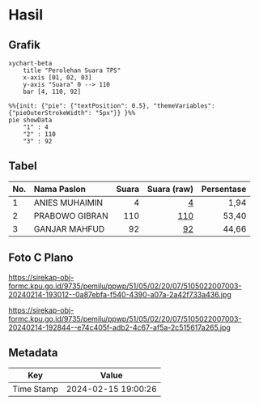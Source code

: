 # Hasil

## Grafik

```mermaid
xychart-beta
    title "Perolehan Suara TPS"
    x-axis [01, 02, 03]
    y-axis "Suara" 0 --> 110
    bar [4, 110, 92]
```

```mermaid
%%{init: {"pie": {"textPosition": 0.5}, "themeVariables": {"pieOuterStrokeWidth": "5px"}} }%%
pie showData
    "1" : 4
    "2" : 110
    "3" : 92
```

## Tabel

| No. | Nama Paslon    | Suara | Suara (raw) | Persentase |
|:--- |:-------------- | -----:| -----------:| ----------:|
| 1   | ANIES MUHAIMIN | 4     | [4][p-1]    | 1,94       |
| 2   | PRABOWO GIBRAN | 110   | [110][p-2]  | 53,40      |
| 3   | GANJAR MAHFUD  | 92    | [92][p-3]   | 44,66      |


[p-1]: https://github.com/gigit-pemilu/pemilu-2024-51-bali/blob/main/pilpres/hitung-suara/sub/51-bali/sub/05-klungkung/sub/02-banjarangkan/sub/2007-tihingan/sub/003-tps/sub/paslon-1.txt
[p-2]: https://github.com/gigit-pemilu/pemilu-2024-51-bali/blob/main/pilpres/hitung-suara/sub/51-bali/sub/05-klungkung/sub/02-banjarangkan/sub/2007-tihingan/sub/003-tps/sub/paslon-2.txt
[p-3]: https://github.com/gigit-pemilu/pemilu-2024-51-bali/blob/main/pilpres/hitung-suara/sub/51-bali/sub/05-klungkung/sub/02-banjarangkan/sub/2007-tihingan/sub/003-tps/sub/paslon-3.txt

## Foto C Plano

https://sirekap-obj-formc.kpu.go.id/9735/pemilu/ppwp/51/05/02/20/07/5105022007003-20240214-193012--0a87ebfa-f540-4390-a07a-2a42f733a436.jpg

https://sirekap-obj-formc.kpu.go.id/9735/pemilu/ppwp/51/05/02/20/07/5105022007003-20240214-192844--e74c405f-adb2-4c67-af5a-2c515617a265.jpg


## Metadata

| Key        | Value               |
| ---------- | ------------------- |
| Time Stamp | 2024-02-15 19:00:26 |



